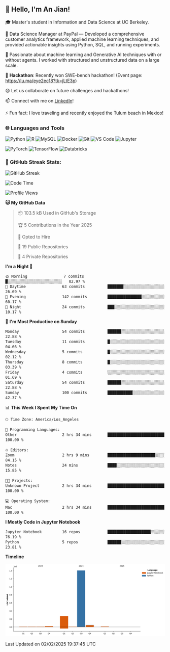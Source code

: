 ## 👋 Hello, I'm An Jian!

🎓 Master's student in Information and Data Science at UC Berkeley.

💼 Data Science Manager at PayPal — Developed a comprehensive customer analytics framework, applied machine learning techniques, and provided actionable insights using Python, SQL, and running experiments.

🌱 Passionate about machine learning and Generative AI techniques with or without agents. I worked with structured and unstructured data on a large scale.

👯 **Hackathon**: Recently won SWE-bench hackathon! (Event page: https://lu.ma/eye2ec18?tk=jLtE3p)

😄 Let us collaborate on future challenges and hackathons!

📫 Connect with me on [LinkedIn](https://www.linkedin.com/in/anne-dong-jian/)!

⚡ Fun fact: I love traveling and recently enjoyed the Tulum beach in Mexico!

### 🌐 Languages and Tools
![Python](https://img.shields.io/badge/-Python-3776AB?style=flat-square&logo=python&logoColor=white)
![R](https://img.shields.io/badge/-R-276DC3?style=flat-square&logo=r&logoColor=white)
![MySQL](https://img.shields.io/badge/-MySQL-4479A1?style=flat-square&logo=mysql&logoColor=white)
![Docker](https://img.shields.io/badge/-Docker-2496ED?style=flat-square&logo=docker&logoColor=white)
![Git](https://img.shields.io/badge/-Git-F05032?style=flat-square&logo=git&logoColor=white)
![VS Code](https://img.shields.io/badge/-Visual%20Studio%20Code-007ACC?style=flat-square&logo=visual-studio-code&logoColor=white)
![Jupyter](https://img.shields.io/badge/-Jupyter-F37626?style=flat-square&logo=jupyter&logoColor=white)

![PyTorch](https://img.shields.io/badge/-PyTorch-EE4C2C?style=flat-square&logo=pytorch&logoColor=white)
![TensorFlow](https://img.shields.io/badge/-TensorFlow-FF6F00?style=flat-square&logo=tensorflow&logoColor=white)
![Databricks](https://img.shields.io/badge/-Databricks-FF3621?style=flat-square&logo=databricks&logoColor=white)

### 🚀 GitHub Streak Stats:
![GitHub Streak](https://github-readme-streak-stats.herokuapp.com/?user=dojian&theme=dark)

<!--START_SECTION:waka-->
![Code Time](http://img.shields.io/badge/Code%20Time-47%20hrs%2015%20mins-blue)

![Profile Views](http://img.shields.io/badge/Profile%20Views-0-blue)

**🐱 My GitHub Data** 

> 📦 103.5 kB Used in GitHub's Storage 
 > 
> 🏆 5 Contributions in the Year 2025
 > 
> 💼 Opted to Hire
 > 
> 📜 19 Public Repositories 
 > 
> 🔑 4 Private Repositories 
 > 
**I'm a Night 🦉** 

```text
🌞 Morning                7 commits           █░░░░░░░░░░░░░░░░░░░░░░░░   02.97 % 
🌆 Daytime                63 commits          ███████░░░░░░░░░░░░░░░░░░   26.69 % 
🌃 Evening                142 commits         ███████████████░░░░░░░░░░   60.17 % 
🌙 Night                  24 commits          ███░░░░░░░░░░░░░░░░░░░░░░   10.17 % 
```
📅 **I'm Most Productive on Sunday** 

```text
Monday                   54 commits          ██████░░░░░░░░░░░░░░░░░░░   22.88 % 
Tuesday                  11 commits          █░░░░░░░░░░░░░░░░░░░░░░░░   04.66 % 
Wednesday                5 commits           █░░░░░░░░░░░░░░░░░░░░░░░░   02.12 % 
Thursday                 8 commits           █░░░░░░░░░░░░░░░░░░░░░░░░   03.39 % 
Friday                   4 commits           ░░░░░░░░░░░░░░░░░░░░░░░░░   01.69 % 
Saturday                 54 commits          ██████░░░░░░░░░░░░░░░░░░░   22.88 % 
Sunday                   100 commits         ███████████░░░░░░░░░░░░░░   42.37 % 
```


📊 **This Week I Spent My Time On** 

```text
🕑︎ Time Zone: America/Los_Angeles

💬 Programming Languages: 
Other                    2 hrs 34 mins       █████████████████████████   100.00 % 

🔥 Editors: 
Zoom                     2 hrs 9 mins        █████████████████████░░░░   84.15 % 
Notes                    24 mins             ████░░░░░░░░░░░░░░░░░░░░░   15.85 % 

🐱‍💻 Projects: 
Unknown Project          2 hrs 34 mins       █████████████████████████   100.00 % 

💻 Operating System: 
Mac                      2 hrs 34 mins       █████████████████████████   100.00 % 
```

**I Mostly Code in Jupyter Notebook** 

```text
Jupyter Notebook         16 repos            ███████████████████░░░░░░   76.19 % 
Python                   5 repos             ██████░░░░░░░░░░░░░░░░░░░   23.81 % 
```



**Timeline**

![Lines of Code chart](https://raw.githubusercontent.com/dojian/dojian/main/assets/bar_graph.png)


 Last Updated on 02/02/2025 19:37:45 UTC
<!--END_SECTION:waka-->



<!--
**dojian/dojian** is a ✨ _special_ ✨ repository because its `README.md` (this file) appears on your GitHub profile.

Here are some ideas to get you started:
### 🔥 GitHub Stats:
![Your GitHub stats](https://github-readme-stats.vercel.app/api?username=dojian&show_icons=true&theme=dark&count_private=true)
- 🛠️ Most Used Languages
- 🌱 I’m currently learning ...
- 👯 I’m looking to collaborate on ...
- 🤔 I’m looking for help with ...
- 💬 Ask me about ...
- 📫 How to reach me: ...
- 😄 Pronouns: ...
- ⚡ Fun fact: ...
-->

